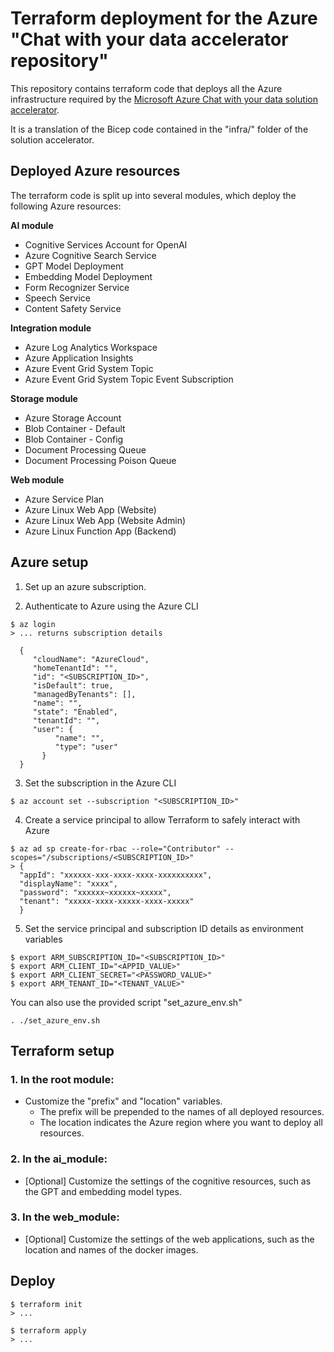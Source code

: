 # Terraform deployment for the Azure "Chat with your data accelerator repository"

This repository contains terraform code that deploys all the Azure infrastructure required by the [Microsoft Azure Chat with your data solution accelerator](https://github.com/Azure-Samples/chat-with-your-data-solution-accelerator).

It is a translation of the Bicep code contained in the "infra/" folder of the solution accelerator.

## Deployed Azure resources

The terraform code is split up into several modules, which deploy the following Azure resources:

**AI module**
* Cognitive Services Account for OpenAI
* Azure Cognitive Search Service
* GPT Model Deployment
* Embedding Model Deployment
* Form Recognizer Service
* Speech Service
* Content Safety Service

**Integration module**
* Azure Log Analytics Workspace
* Azure Application Insights
* Azure Event Grid System Topic
* Azure Event Grid System Topic Event Subscription

**Storage module**
* Azure Storage Account
* Blob Container - Default
* Blob Container - Config
* Document Processing Queue
* Document Processing Poison Queue

**Web module**
* Azure Service Plan
* Azure Linux Web App (Website)
* Azure Linux Web App (Website Admin)
* Azure Linux Function App (Backend)


## Azure setup

1. Set up an azure subscription.

2. Authenticate to Azure using the Azure CLI
```
$ az login
> ... returns subscription details

  {
     "cloudName": "AzureCloud",
     "homeTenantId": "",
     "id": "<SUBSCRIPTION_ID>",
     "isDefault": true,
     "managedByTenants": [],
     "name": "",
     "state": "Enabled",
     "tenantId": "",
     "user": {
          "name": "",
          "type": "user"
       }
  }

```

3. Set the subscription in the Azure CLI
```
$ az account set --subscription "<SUBSCRIPTION_ID>"
```

4. Create a service principal to allow Terraform to safely interact with Azure
```
$ az ad sp create-for-rbac --role="Contributor" --scopes="/subscriptions/<SUBSCRIPTION_ID>"
> {
  "appId": "xxxxxx-xxx-xxxx-xxxx-xxxxxxxxxx",
  "displayName": "xxxx",
  "password": "xxxxxx~xxxxxx~xxxxx",
  "tenant": "xxxxx-xxxx-xxxxx-xxxx-xxxxx"
  }
```

5. Set the service principal and subscription ID details as environment variables

```
$ export ARM_SUBSCRIPTION_ID="<SUBSCRIPTION_ID>"
$ export ARM_CLIENT_ID="<APPID_VALUE>"
$ export ARM_CLIENT_SECRET="<PASSWORD_VALUE>"
$ export ARM_TENANT_ID="<TENANT_VALUE>"
```

You can also use the provided script "set_azure_env.sh"
```
. ./set_azure_env.sh
```

## Terraform setup

### 1. In the root module:

* Customize the "prefix" and "location" variables.
  * The prefix will be prepended to the names of all deployed resources.
  * The location indicates the Azure region where you want to deploy all resources.

### 2. In the ai_module:

* [Optional] Customize the settings of the cognitive resources, such as the GPT and embedding model types.

### 3. In the web_module:

* [Optional] Customize the settings of the web applications, such as the location and names of the docker images.

## Deploy

```
$ terraform init
> ... 

$ terraform apply
> ... 
```
